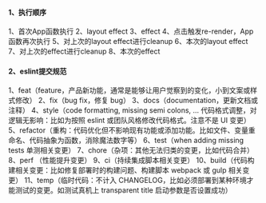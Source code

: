 #### 1、执行顺序
1、首次App函数执行
2、layout effect
3、effect
4、点击触发re-render，App函数再次执行
5、对上次的layout effect进行cleanup
6、本次的layout effect
7、对上次的effect进行cleanup
8、本次的effect

#### 2、eslint提交规范

1、feat（feature，产品新功能，通常是能够让用户觉察到的变化，小到文案或样式修改）
2、fix（bug fix，修复 bug）
3、docs（documentation，更新文档或注释）
4、style（code formatting, missing semi colons, … 代码格式调整，对逻辑无影响：比如为按照 eslint 或团队风格修改代码格式。注意不是 UI 变更）
5、refactor（重构：代码优化但不影响现有功能或添加功能。比如文件、变量重命名、代码抽象为函数，消除魔法数字等）
6、test（when adding missing tests 单测相关变更）
7、chore（杂项：其他无法归类的变更，比如代码合并）
8、perf （性能提升变更）
9、ci（持续集成脚本相关变更）
10、build（代码构建相关变更：比如修复部署时的构建问题、构建脚本 webpack 或 gulp 相关变更）
11、temp（临时代码：不计入 CHANGELOG，比如必须部署到某种环境才能测试的变更。如测试真机上 transparent title 启动参数是否设置成功）